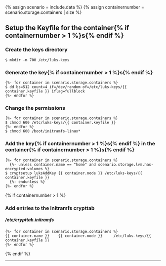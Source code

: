 {% assign scenario = include.data %}
{% assign containernumber = scenario.storage.containers | size %}

## Setup the Keyfile for the container{% if containernumber > 1 %}s{% endif %}

### Create the keys directory
```
$ mkdir -m 700 /etc/luks-keys
```

### Generate the key{% if containernumber > 1 %}s{% endif %}
```
{%- for container in scenario.storage.containers %}
$ dd bs=512 count=4 if=/dev/random of=/etc/luks-keys/{{ container.keyfile }} iflag=fullblock
{%- endfor %}
```

### Change the permissions
```
{%- for container in scenario.storage.containers %}
$ chmod 600 /etc/luks-keys/{{ container.keyfile }}
{%- endfor %}
$ chmod 600 /boot/initramfs-linux*
```

### Add the key{% if containernumber > 1 %}s{% endif %} in the container{% if containernumber > 1 %}s{% endif %}
```
{%- for container in scenario.storage.containers %}
  {%- unless container.name == "home" and scenario.storage.lvm.has-encrypted-volumes %}
$ cryptsetup luksAddKey {{ container.node }} /etc/luks-keys/{{ container.keyfile }}
  {%- endunless %}
{%- endfor %}
```

{% if containernumber > 1 %}
### Add entries to the initramfs crypttab

##### /etc/crypttab.initramfs
```
{%- for container in scenario.storage.containers %}
{{ container.name }}    {{ container.node }}     /etc/luks-keys/{{ container.keyfile }}
{%- endfor %}
```
{% endif %}

---
